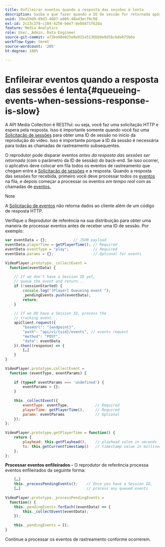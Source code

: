 ```yaml
---
title: Enfileirar eventos quando a resposta das sessões é lenta
description: Saiba o que fazer quando a ID de sessão for retornada após o player disparar eventos.
uuid: 39ea59d9-89d3-4087-a806-48a43ecf0c98
exl-id: 2c23c378-c104-4256-b6e7-8eb6871f62da
feature: Media Analytics
role: User, Admin, Data Engineer
source-git-commit: a73ba98e025e0a915a5136bb9e0d5bcbde875b0a
workflow-type: tm+mt
source-wordcount: '205'
ht-degree: 100%

---
```


# Enfileirar eventos quando a resposta das sessões é lenta{#queueing-events-when-sessions-response-is-slow}

A API Media Collection é RESTful: ou seja, você faz uma solicitação HTTP e espera pela resposta. Isso é importante somente quando você faz uma [Solicitação de sessões](../mc-api-ref/mc-api-sessions-req.md) para obter uma ID de sessão no início da reprodução do vídeo. Isso é importante porque a ID da sessão é necessária para todas as chamadas de rastreamento subsequentes.

O reprodutor pode disparar eventos _antes da resposta das sessões ser retornada_ (com o parâmetro da ID de sessão) do back-end. Se isso ocorrer, o aplicativo deve colocar em fila todos os eventos de rastreamento que chegam entre a [Solicitação de sessões](../mc-api-ref/mc-api-sessions-req.md) e a resposta. Quando a resposta das sessões for recebida, primeiro você deve processar todos os [eventos](../mc-api-ref/mc-api-events-req.md) na fila, e depois começar a processar os eventos _em tempo real_ com as chamadas de [eventos.](../mc-api-ref/mc-api-events-req.md)

>[!NOTE]
>
>A [Solicitação de eventos](../mc-api-ref/mc-api-events-req.md) não retorna dados ao cliente além de um código de resposta HTTP.

Verifique o Reprodutor de referência na sua distribuição para obter uma maneira de processar eventos antes de receber uma ID de sessão. Por exemplo:

```js
var eventData = {};            // JSON payload 
eventData.playerTime = getPlayerTime(); // Required 
eventData.eventType = "play";           // Required 
eventData.params = {};                  // Optional for events 
 
VideoPlayer.prototype._collectEvent =  
  function(eventData) { 
 
    // If we don't have a Session ID yet,  
    // queue the event and return... 
    if (!sessionStarted) { 
        console.log("[Player] Queueing event "); 
        _pendingEvents.push(eventData); 
        return; 
    } 
 
    // If we DO have a Session ID, process the 
    // tracking event...     
    apiClient.request({ 
        "baseUrl": "{endpoint}", 
        "path": "api/v1/{sid}/events", // events request 
        "method": "POST", 
        "data": eventData 
    }).then((response) => {   
        […] 
    } 
} 
 
VideoPlayer.prototype.collectEvent =  
  function (eventType, eventParams) { 
         
    if (typeof eventParams === 'undefined') {   
        eventParams = {}; 
    } 
 
    this._collectEvent({                   
        eventType: eventType,            // Required 
        playerTime: getPlayerTime(),     // Required 
        params: eventParams              // Optional  
    });                                    
}; 
 
VideoPlayer.prototype.getPlayerTime = function() { 
    return { 
        playhead: this.getPlayhead(),    // playhead value in seconds 
        ts: this.getCurrentTimestamp()   // timestamp value in milliseconds 
    }; 
};
```

**Processar eventos enfileirados -** O reprodutor de referência processa eventos enfileirados da seguinte forma:

```js
    […] 
    this._processPendingEvents();    // Once you have a Session ID, 
    […]                              // process any queued events 
 
VideoPlayer.prototype._processPendingEvents =  
  function() { 
    this._pendingEvents.forEach((eventData) => { 
        this._collectEvent(eventData); 
    }); 
 
    this._pendingEvents = []; 
}
```

Continue a processar os eventos de rastreamento conforme ocorrerem.
